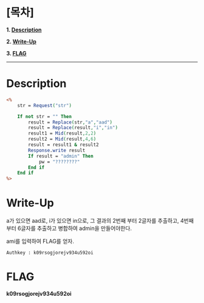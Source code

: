# [목차]
**1. [Description](#Description)**

**2. [Write-Up](#Write-Up)**

**3. [FLAG](#FLAG)**


***


# **Description**

```asp
<%
    str = Request("str")

    If not str = "" Then
        result = Replace(str,"a","aad")
        result = Replace(result,"i","in")
        result1 = Mid(result,2,2)
        result2 = Mid(result,4,6)
        result = result1 & result2
        Response.write result
        If result = "admin" Then
            pw = "????????"
        End if
    End if
%>
```


# **Write-Up**

a가 있으면 aad로, i가 있으면 in으로, 그 결과의 2번째 부터 2글자를 추출하고, 4번째부터 6글자를 추출하고 병합하여 admin을 만들어야한다.

ami를 입력하여 FLAG를 얻자.

    Authkey : k09rsogjorejv934u592oi


# **FLAG**

**k09rsogjorejv934u592oi**